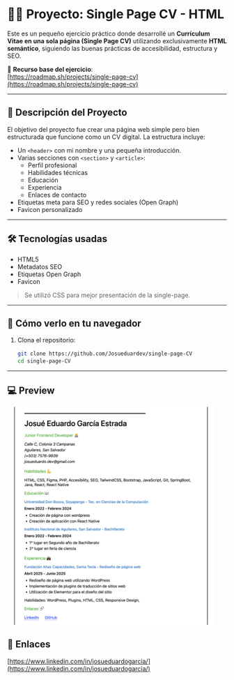 # 🧑‍💻 Proyecto: Single Page CV - HTML

Este es un pequeño ejercicio práctico donde desarrollé un **Currículum Vitae en una sola página (Single Page CV)** utilizando exclusivamente **HTML semántico**, siguiendo las buenas prácticas de accesibilidad, estructura y SEO.

📌 **Recurso base del ejercicio**:  
[https://roadmap.sh/projects/single-page-cv](https://roadmap.sh/projects/single-page-cv)

---

## 📄 Descripción del Proyecto

El objetivo del proyecto fue crear una página web simple pero bien estructurada que funcione como un CV digital. La estructura incluye:

- Un `<header>` con mi nombre y una pequeña introducción.
- Varias secciones con `<section>` y `<article>`:
  - Perfil profesional
  - Habilidades técnicas
  - Educación
  - Experiencia
  - Enlaces de contacto
- Etiquetas meta para SEO y redes sociales (Open Graph)
- Favicon personalizado

---

## 🛠️ Tecnologías usadas

- HTML5
- Metadatos SEO
- Etiquetas Open Graph
- Favicon

> Se utilizó CSS para mejor presentación de la single-page.

---

## 🚀 Cómo verlo en tu navegador

1. Clona el repositorio:
   ```bash
   git clone https://github.com/Josueduardev/single-page-CV
   cd single-page-CV
   ```

--- 

## 💻 Preview
<img src="./image/page.png" alt="Vista previa del CV" height="500" />

## 🔗 Enlaces
[https://www.linkedin.com/in/josueduardogarcia/](https://www.linkedin.com/in/josueduardogarcia/)